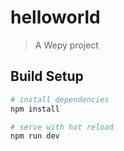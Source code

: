 # helloworld

> A Wepy project

## Build Setup

``` bash
# install dependencies
npm install

# serve with hot reload
npm run dev

```
